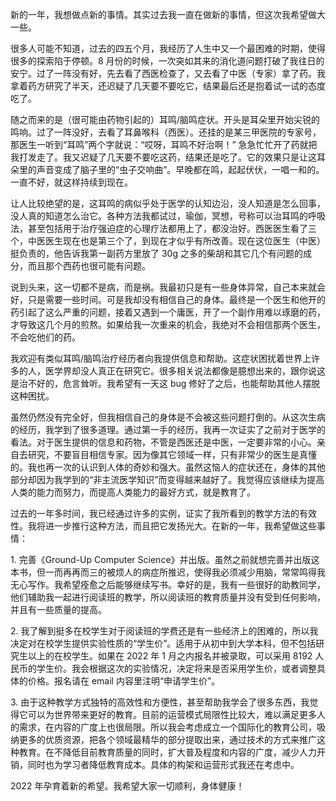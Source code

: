 新的一年，我想做点新的事情。其实过去我一直在做新的事情，但这次我希望做大一些。

很多人可能不知道，过去的四五个月，我经历了人生中又一个最困难的时期，使得很多的探索陷于停顿。8 月份的时候，一次突如其来的消化道问题打破了我往日的安宁。过了一阵没有好，先去看了西医检查了，又去看了中医（专家）拿了药。我拿着药方研究了半天，还迟疑了几天要不要吃它，结果最后还是抱着试一试的态度吃了。

随之而来的是（很可能由药物引起的）耳鸣/脑鸣症状。开头是耳朵里开始尖锐的鸣响。过了一阵没好，去看了耳鼻喉科（西医）。还挂的是某三甲医院的专家号，那医生一听到“耳鸣”两个字就说：“哎呀，耳鸣不好治啊！” 急急忙忙开了药就把我打发走了。我又迟疑了几天要不要吃这药，结果还是吃了。它的效果只是让这耳朵里的声音变成了脑子里的“虫子交响曲”。早晚都在鸣，起起伏伏，一唱一和的。一直不好，就这样持续到现在。

让人比较绝望的是，这耳鸣的病似乎处于医学的认知边沿，没人知道是怎么回事，没人真的知道怎么治它。各种方法我都试过，瑜伽，冥想，号称可以治耳鸣的呼吸法，甚至包括用于治疗强迫症的心理疗法都用上了，都没治好。西医医生看了三个，中医医生现在也是第三个了，到现在才似乎有所改善。现在这位医生（中医）挺负责的，他告诉我第一副药方里放了 30g 之多的柴胡和其它几个有问题的成分，而且那个西药也很可能有问题。

说到头来，这一切都不是病，而是祸。我最初只是有一些身体异常，自己本来就会好，只是需要一些时间。可是我却没有相信自己的身体。最终是一个医生和他开的药引起了这么严重的问题，接着又遇到一个庸医，开了一个副作用难以琢磨的药，才导致这几个月的煎熬。如果给我一次重来的机会，我绝对不会相信那两个医生，不会吃他们的药。

我欢迎有类似耳鸣/脑鸣治疗经历者向我提供信息和帮助。这症状困扰着世界上许多的人，医学界却没人真正在研究它。很多相关说法都像是臆想出来的，跟你说这是治不好的，危言耸听。我希望有一天这 bug 修好了之后，也能帮助其他人摆脱这种困扰。

虽然仍然没有完全好，但我相信自己的身体是不会被这些问题打倒的。从这次生病的经历，我学到了很多道理。通过第一手的经历，我再一次证实了之前对于医学的看法。对于医生提供的信息和药物，不管是西医还是中医，一定要非常的小心。亲自去研究，不要盲目相信专家。因为像其它领域一样，只有非常少的医生是真懂的。我也再一次的认识到人体的奇妙和强大。虽然这恼人的症状还在，身体的其他部分却因为我学到的“非主流医学知识”而变得越来越好了。我觉得应该继续为提高人类的能力而努力，而提高人类能力的最好方式，就是教育了。

过去的一年多时间，我已经通过许多的实例，证实了我所看到的教学方法的有效性。我将进一步推行这种方法，而且把它发扬光大。在新的一年，我希望做这些事情：

1\. 完善《Ground-Up Computer Science》并出版。虽然之前就想完善并出版这本书，但一而再再而三的被烦人的病症所推迟，使得我必须减少用脑，常常鸣得我无心写作。我希望痊愈之后能够继续写书。幸好的是，我有一些很好的助教同学，他们辅助我一起进行阅读班的教学，所以阅读班的教育质量并没有受到任何影响，并且有一些质量的提高。

2\. 我了解到挺多在校学生对于阅读班的学费还是有一些经济上的困难的，所以我决定对在校学生提供实验性质的“学生价”。适用于从初中到大学本科，但不包括研究生以上的在校学生。如果在 2022 年 1 月之内报名并被录取，可以采用 8192 人民币的学生价。我会根据这次的实验情况，决定将来是否采用学生价，或者调整具体的价格。报名请在 email 内容里注明“申请学生价”。

3\. 由于这种教学方式独特的高效性和方便性，甚至帮助我学会了很多东西，我觉得它可以为世界带来更好的教育。目前的运营模式局限性比较大，难以满足更多人的需求，在内容的广度上也很局限。所以我会考虑成立一个国际化的教育公司，吸纳更多的优质资源，把各个领域最精华的部分提取出来，通过技术的方式来推广这种教育。在不降低目前教育质量的同时，扩大普及程度和内容的广度，减少人力开销，同时也为学习者降低教育成本。具体的构架和运营形式我还在考虑中。

2022 年孕育着新的希望。我希望大家一切顺利，身体健康！

